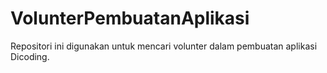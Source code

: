 # VolunterPembuatanAplikasi
Repositori ini digunakan untuk mencari volunter dalam pembuatan aplikasi Dicoding.
